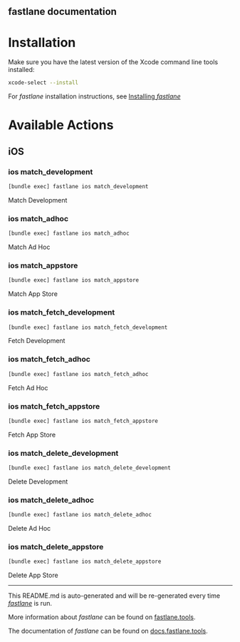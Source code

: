 fastlane documentation
----

# Installation

Make sure you have the latest version of the Xcode command line tools installed:

```sh
xcode-select --install
```

For _fastlane_ installation instructions, see [Installing _fastlane_](https://docs.fastlane.tools/#installing-fastlane)

# Available Actions

## iOS

### ios match_development

```sh
[bundle exec] fastlane ios match_development
```

Match Development

### ios match_adhoc

```sh
[bundle exec] fastlane ios match_adhoc
```

Match Ad Hoc

### ios match_appstore

```sh
[bundle exec] fastlane ios match_appstore
```

Match App Store

### ios match_fetch_development

```sh
[bundle exec] fastlane ios match_fetch_development
```

Fetch Development

### ios match_fetch_adhoc

```sh
[bundle exec] fastlane ios match_fetch_adhoc
```

Fetch Ad Hoc

### ios match_fetch_appstore

```sh
[bundle exec] fastlane ios match_fetch_appstore
```

Fetch App Store

### ios match_delete_development

```sh
[bundle exec] fastlane ios match_delete_development
```

Delete Development

### ios match_delete_adhoc

```sh
[bundle exec] fastlane ios match_delete_adhoc
```

Delete Ad Hoc

### ios match_delete_appstore

```sh
[bundle exec] fastlane ios match_delete_appstore
```

Delete App Store

----

This README.md is auto-generated and will be re-generated every time [_fastlane_](https://fastlane.tools) is run.

More information about _fastlane_ can be found on [fastlane.tools](https://fastlane.tools).

The documentation of _fastlane_ can be found on [docs.fastlane.tools](https://docs.fastlane.tools).
